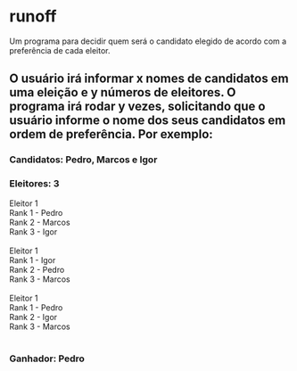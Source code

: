 # runoff
Um programa para decidir quem será o candidato elegido de acordo com a preferência de cada eleitor.


## O usuário irá informar x nomes de candidatos em uma eleição e y números de eleitores. O programa irá rodar y vezes, solicitando que o usuário informe o nome dos seus candidatos em ordem de preferência. Por exemplo:

### Candidatos: Pedro, Marcos e Igor
### Eleitores: 3

Eleitor 1 <br>
Rank 1 - Pedro <br>
Rank 2 - Marcos <br>
Rank 3 - Igor <br>
 <br>
Eleitor 1 <br>
Rank 1 - Igor <br>
Rank 2 - Pedro <br>
Rank 3 - Marcos <br>
 <br>
Eleitor 1 <br>
Rank 1 - Pedro <br>
Rank 2 - Igor <br>
Rank 3 - Marcos <br>
 <br>
### Ganhador: Pedro
